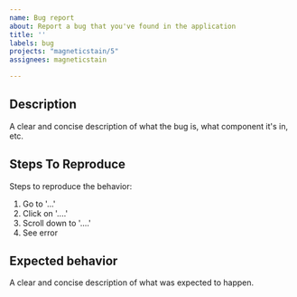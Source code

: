 ```yaml
---
name: Bug report
about: Report a bug that you've found in the application
title: ''
labels: bug
projects: "magneticstain/5"
assignees: magneticstain

---
```


## Description

A clear and concise description of what the bug is, what component it's in, etc.

## Steps To Reproduce

Steps to reproduce the behavior:

1. Go to '...'
2. Click on '....'
3. Scroll down to '....'
4. See error

## Expected behavior

A clear and concise description of what was expected to happen.
